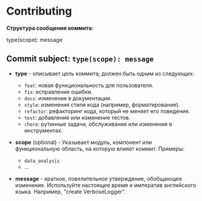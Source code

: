 # Contributing

**Структура сообщения коммита:**

type(scope): message

## Commit subject: `type(scope): message`

*   **type** - описывает цель коммита; должен быть одним из следующих:
    *   `feat`: новая функциональность для пользователя.
    *   `fix`: исправление ошибки.
    *   `docs`: изменения в документации.
    *   `style`: изменения стиля кода (например, форматирование).
    *   `refactor`: рефакторинг кода, который не меняет его поведение.
    *   `test`: добавление или изменение тестов.
    *   `chore`: рутинные задачи, обслуживание или изменения в инструментах.

*   **scope** (optional) - Указывает модуль, компонент или функциональную область, на которую влияет коммит.  Примеры:
    *   `data_analysis`
    *   ...

*   **message** - краткое, повелительное утверждение, обобщающее изменение. Используйте настоящее время и императив английского языка.  Например, "create VerboseLogger".
